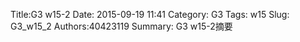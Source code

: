 Title:G3 w15-2
Date: 2015-09-19 11:41
Category: G3
Tags: w15
Slug: G3_w15_2
Authors:40423119
Summary: G3 w15-2摘要




